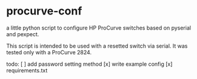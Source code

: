 # procurve-conf
a little python script to configure HP ProCurve switches based on pyserial and pexpect.

This script is intended to be used with a resetted switch via serial.
It was tested only with a ProCurve 2824.

todo:
[ ] add password setting method
[x] write example config
[x] requirements.txt
